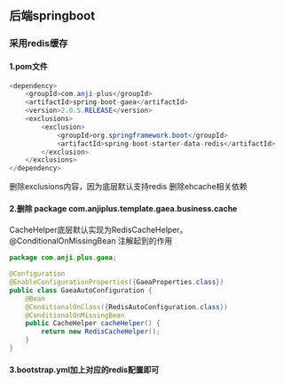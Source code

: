 ## 后端springboot

### 采用redis缓存

#### 1.pom文件
```java
<dependency>
    <groupId>com.anji-plus</groupId>
    <artifactId>spring-boot-gaea</artifactId>
    <version>2.0.5.RELEASE</version>
    <exclusions>
        <exclusion>
            <groupId>org.springframework.boot</groupId>
            <artifactId>spring-boot-starter-data-redis</artifactId>
        </exclusion>
    </exclusions>
</dependency>
```
删除exclusions内容，因为底层默认支持redis
删除ehcache相关依赖

#### 2.删除 package com.anjiplus.template.gaea.business.cache
CacheHelper底层默认实现为RedisCacheHelper。
@ConditionalOnMissingBean 注解起到的作用
```java
package com.anji.plus.gaea;

@Configuration
@EnableConfigurationProperties({GaeaProperties.class})
public class GaeaAutoConfiguration {
    @Bean
    @ConditionalOnClass({RedisAutoConfiguration.class})
    @ConditionalOnMissingBean
    public CacheHelper cacheHelper() {
        return new RedisCacheHelper();
    }
}
```

#### 3.bootstrap.yml加上对应的redis配置即可

